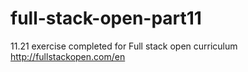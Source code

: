 # full-stack-open-part11

11.21 exercise completed for Full stack open curriculum http://fullstackopen.com/en
